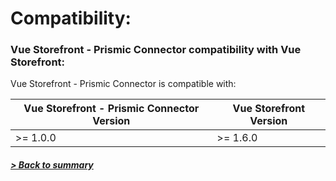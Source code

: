 # Compatibility:

### Vue Storefront - Prismic Connector compatibility with Vue Storefront:

Vue Storefront - Prismic Connector is compatible with:

| Vue Storefront - Prismic Connector Version | Vue Storefront Version |
|--------------------------------------------|------------------------|
| >= 1.0.0                                   | >= 1.6.0               |

##### [> Back to summary](../summary.md)
